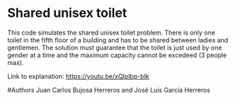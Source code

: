 # Shared unisex toilet
This code simulates the shared unisex toilet problem. There is only one toilet in the fifth floor of a building and has to be shared between ladies and gentlemen. The solution must guarantee that the toilet is just used by one gender at a time and the maximum capacity cannot be excedeed (3 people max). 

Link to explanation: https://youtu.be/xQIplbp-bIk

#Authors 
Juan Carlos Bujosa Herreros and José Luis García Herreros